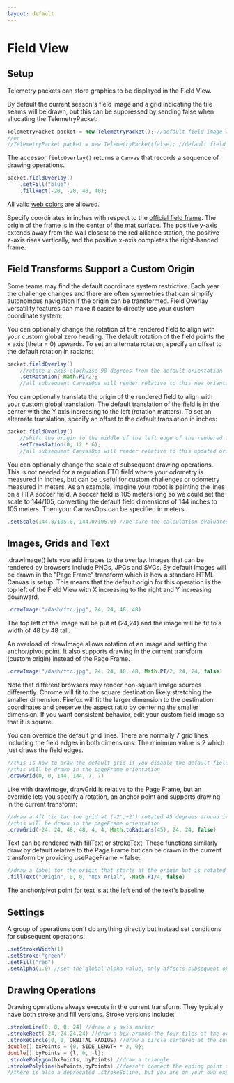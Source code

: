```yaml
---
layout: default
---
```


# Field View

## Setup

Telemetry packets can store graphics to be displayed in the Field View. 

By default the current season's field image and a grid indicating the tile seams will be drawn, but this
can be suppressed by sending false when allocating the TelemetryPacket:

```java
TelemetryPacket packet = new TelemetryPacket(); //default field image will be drawn
//or 
//TelemetryPacket packet = new TelemetryPacket(false); //default field image will be suppressed
```

The accessor `fieldOverlay()` returns a `Canvas` that records a sequence of drawing operations.

```java
packet.fieldOverlay()
    .setFill("blue")
    .fillRect(-20, -20, 40, 40);
```

All valid [web colors](https://developer.mozilla.org/en-US/docs/Web/HTML/Applying_color#how_to_describe_a_color) are allowed.

Specify coordinates in inches with respect to the [official field frame](official_field_coord_sys.pdf). The origin of the frame is in the center of the mat surface. The positive y-axis extends away from the wall closest to the red alliance station, the positive z-axis rises vertically, and the positive x-axis completes the right-handed frame.

## Field Transforms Support a Custom Origin
Some teams may find the default coordinate system restrictive. Each year the challenge changes and there are often
symmetries that can simplify autonomous navigation if the origin can be transformed. Field Overlay versatility features can
make it easier to directly use your custom coordinate system:

You can optionally change the rotation of the rendered field to align with your custom global zero heading. The default rotation of the
field points the x axis (theta = 0) upwards. To set an alternate rotation, specify an offset to the default rotation in radians:

```java
packet.fieldOverlay()
    //rotate x axis clockwise 90 degrees from the default orientation
    .setRotation(-Math.PI/2);
    //all subsequent CanvasOps will render relative to this new orientation
```
You can optionally translate the origin of the rendered field to align with your custom global translation. The default translation of the
field is in the center with the Y axis increasing to the left (rotation matters). To set an alternate translation, specify an offset to the default translation in inches:

```java
packet.fieldOverlay()
    //shift the origin to the middle of the left edge of the rendered field
   .setTranslation(0, 12 * 6);
    //all subsequent CanvasOps will render relative to this updated origin
```

You can optionally change the scale of subsequent drawing operations. This is not needed for a regulation
FTC field where your odometry is measured in inches, but can be useful for custom challenges or odometry measured in meters. 
As an example, imagine your robot is painting the lines on a FIFA soccer field. A soccer field 
is 105 meters long so we could set the scale to 144/105, converting the default field dimensions of 144 inches to 105 meters. 
Then your CanvasOps can be specified in meters.

```java
.setScale(144.0/105.0, 144.0/105.0) //be sure the calculation evaluates to a double and not an int
```

## Images, Grids and Text

.drawImage() lets you add images to the overlay. Images that can be rendered by browsers include PNGs, JPGs and SVGs.
By default images will be drawn in the "Page Frame" transform which is how a standard HTML Canvas is setup.
This means that the default origin for this operation is the top left of the Field View with X increasing to the right
and Y increasing downward.

```java
.drawImage("/dash/ftc.jpg", 24, 24, 48, 48)
```

The top left of the image will be put at (24,24) and the image will be fit to a width of 48 by 48 tall.

An overload of drawImage allows rotation of an image and setting the anchor/pivot point. It also supports
drawing in the current transform (custom origin) instead of the Page Frame.

```java
.drawImage("/dash/ftc.jpg", 24, 24, 48, 48, Math.PI/2, 24, 24, false)
```

Note that different browsers may render non-square image sources differently. Chrome will fit to the square destination likely
stretching the smaller dimension. Firefox will fit the larger dimension to the destination coordinates and preserve the 
aspect ratio by centering the smaller dimension. If you want consistent behavior, edit your custom field image so
that it is square.

You can override the default grid lines. There are normally 7 grid lines including the field
edges in both dimensions. The minimum value is 2 which just draws the field edges.

```java
//this is how to draw the default grid if you disable the default field
//this will be drawn in the pageFrame orientation
.drawGrid(0, 0, 144, 144, 7, 7)
```

Like with drawImage, drawGrid is relative to the Page Frame, but an override lets you specify a rotation, an anchor point and supports drawing in the current transform:

```java
//draw a 4ft tic tac toe grid at (-2',+2') rotated 45 degrees around its center relative to the current origin: 
//this will be drawn in the pageFrame orientation
.drawGrid(-24, 24, 48, 48, 4, 4, Math.toRadians(45), 24, 24, false)
```

Text can be rendered with fillText or strokeText. These functions similarly draw by default relative to the Page Frame
but can be drawn in the current transform by providing usePageFrame = false:
```java
//draw a label for the origin that starts at the origin but is rotated 45 degrees counter clockwise in the current transform
.fillText("Origin", 0, 0, "8px Arial", -Math.PI/4, false)
```
The anchor/pivot point for text is at the left end of the text's baseline

## Settings
A group of operations don't do anything directly but instead set conditions for subsequent operations:
```java
.setStrokeWidth(1)
.setStroke("green")
.setFill("red")
.setAlpha(1.0) //set the global alpha value, only affects subsequent operations
```
## Drawing Operations

Drawing operations always execute in the current transform. They typically have both stroke and fill versions. Stroke versions include:

```java
.strokeLine(0, 0, 0, 24) //draw a y axis marker
.strokeRect(-24,-24,24,24) //draw a box around the four tiles at the origin
.strokeCircle(0, 0, ORBITAL_RADIUS) //draw a circle centered at the current origin
double[] bxPoints = {0, SIDE_LENGTH * 2, 0};
double[] byPoints = {l, 0, -l};
.strokePolygon(bxPoints, byPoints) //draw a triangle
.strokePolyline(bxPoints,byPoints) //doesn't connect the ending point to the beginning point
//there is also a deprecated .strokeSpline, but you are on your own exploring that
```
